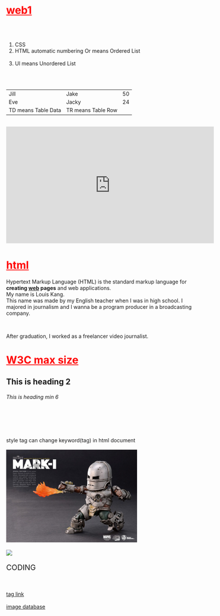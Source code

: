 # web1
<!doctype html>
<html>
<head>
<title>WEB1-coding test page</title>
<meta charset="utf-8">
</head>
<body>
<ul>
</ul>
<br></br>
<ol>
  <li>CSS</li>
  <li>HTML automatic numbering Or means Ordered List</li>
  <br>
  <li>Ul means Unordered List</li><br>
  </ol>
  <br>

  <table>
    <tr>
      <td>Jill</td>
      <td>Jake</td>
      <td>50</td>
      </tr>
      <tr>
      <td>Eve</td>
      <td>Jacky</td>
      <td>24</td>
      </tr>
      <tr>
      <td>TD means Table Data</td>
      <td>TR means Table Row</td>
      </tr>
    </table>
        <br>

<iframe width="560" height="315" src="https://www.youtube.com/embed/AEUESN9ziBc" frameborder="0" allow="accelerometer; autoplay; encrypted-media; gyroscope; picture-in-picture" allowfullscreen></iframe>

<html lang="en" dir="ltr">
  <head>
    <meta charset="utf-8">
    <title></title>
  </head>
  <body>

  </body>
</html>
<h1>html</h1> Hypertext Markup Language (HTML) is the standard markup language for <strong>creating <u>web</u> pages</strong> and web applications.
<br>My name is Louis Kang.</br> This name was made by my English teacher when I was in high school. I majored in journalism and I wanna be a program producer in a broadcasting company. <p style="margin-top:45px;">After graduation, I worked as a freelancer video journalist.</p>
<h1>W3C max size</h1>
<h2>This is heading 2</h2>
<h6> This is heading min 6</h6><br></br>
<style>
  h1 {
    color:red;
    text-decoration:underline;
  }
  </style>
  <br></br>
  style tag can change keyword(tag) in html document<br></br>
  <img src="mark.jpg"width="70%">
  <br></br>
  <img width="400" src="https://source.unsplash.com/1600x900/?coding"><br></br>
<span style="font-size:20px">CODING</span><br></br><br></br>
<a href="https://www.w3schools.com/" target="_blank">tag link</href><br></br>
  <a href="https://source.unsplash.com">image database</href>
</body>
    </html>
